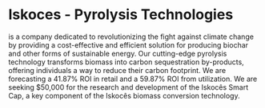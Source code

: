# Iskoces - Pyrolysis Technologies
is a company dedicated to revolutionizing the fight against climate change by providing a cost-effective and efficient solution for producing biochar and other forms of sustainable energy. Our cutting-edge pyrolysis technology transforms biomass into carbon sequestration by-products, offering individuals a way to reduce their carbon footprint. We are forecasting a 41.87% ROI in retail and a 59.87% ROI from utilization. We are seeking $50,000 for the research and development of the Iskocês Smart Cap, a key component of the Iskocês biomass conversion technology.
